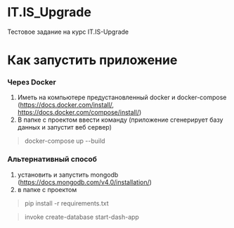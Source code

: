 # IT.IS_Upgrade
 Тестовое задание на курс IT.IS-Upgrade
# Как запустить приложение
### Через Docker
  1) Иметь на компьютере предустановленный docker и docker-compose 
  (https://docs.docker.com/install/, https://docs.docker.com/compose/install/)
  2) В папке с проектом ввести команду (приложение сгенерирует базу данных и запустит веб сервер)
  > docker-compose up --build

### Альтернативный способ
  1) установить и запустить mongodb (https://docs.mongodb.com/v4.0/installation/)
  2) в папке с проектом 
  > pip install -r requirements.txt

  > invoke create-database start-dash-app
